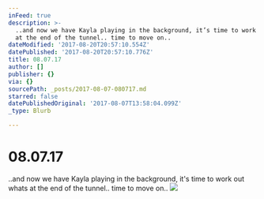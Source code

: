 ```yaml
---
inFeed: true
description: >-
  ..and now we have Kayla playing in the background, it’s time to work out whats
  at the end of the tunnel.. time to move on.. 
dateModified: '2017-08-20T20:57:10.554Z'
datePublished: '2017-08-20T20:57:10.776Z'
title: 08.07.17
author: []
publisher: {}
via: {}
sourcePath: _posts/2017-08-07-080717.md
starred: false
datePublishedOriginal: '2017-08-07T13:58:04.099Z'
_type: Blurb

---
```

# 08.07.17

..and now we have Kayla playing in the background, it's time to work out whats at the end of the tunnel.. time to move on.. ![](https://the-grid-user-content.s3-us-west-2.amazonaws.com/f90b9edb-6e53-41e3-aa58-8a198f7c7634.jpg)